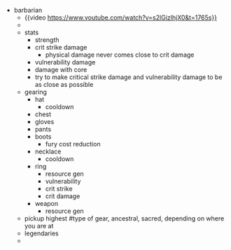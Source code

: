 - barbarian
	- {{video https://www.youtube.com/watch?v=s2lGizIhjX0&t=1765s}}
	-
	- stats
		- strength
		- crit strike damage
			- physical damage never comes close to crit damage
		- vulnerability damage
		- damage with core
		- try to make critical strike damage and vulnerability damage to be as close as possible
	- gearing
		- hat
			- cooldown
		- chest
		- gloves
		- pants
		- boots
			- fury cost reduction
		- necklace
			- cooldown
		- ring
			- resource gen
			- vulnerability
			- crit strike
			- crit damage
		- weapon
			- resource gen
	- pickup highest #type of gear, ancestral, sacred, depending on where you are at
	- legendaries
	-